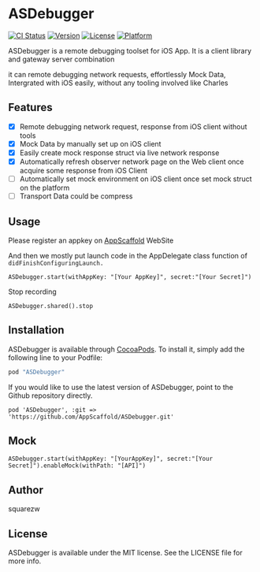 # ASDebugger

[![CI Status](http://img.shields.io/travis/利伽/ASDebugger.svg?style=flat)](https://travis-ci.org/squarezw/ASDebugger)
[![Version](https://img.shields.io/cocoapods/v/ASDebugger.svg?style=flat)](http://cocoapods.org/pods/ASDebugger)
[![License](https://img.shields.io/cocoapods/l/ASDebugger.svg?style=flat)](http://cocoapods.org/pods/ASDebugger)
[![Platform](https://img.shields.io/cocoapods/p/ASDebugger.svg?style=flat)](http://cocoapods.org/pods/ASDebugger)

ASDebugger is a remote debugging toolset for iOS App. It is a client library and gateway server combination

it can remote debugging network requests, effortlessly Mock Data, Intergrated with iOS easily, without any tooling involved like Charles

## Features

- [x] Remote debugging network request, response from iOS client without tools
- [x] Mock Data by manually set up on iOS client
- [x] Easily create mock response struct via live network response 
- [x] Automatically refresh observer network page on the Web client once acquire some response from iOS Client
- [ ] Automatically set mock environment on iOS client once set mock struct on the platform
- [ ] Transport Data could be compress

## Usage

Please register an appkey on [AppScaffold](http://www.appscaffold.net) WebSite

And then we mostly put launch code in the AppDelegate class function of `didFinishConfiguringLaunch.`

```
ASDebugger.start(withAppKey: "[Your AppKey]", secret:"[Your Secret]")
```

Stop recording

```
ASDebugger.shared().stop
```


## Installation

ASDebugger is available through [CocoaPods](http://cocoapods.org). To install
it, simply add the following line to your Podfile:

```ruby
pod "ASDebugger"
```

If you would like to use the latest version of ASDebugger, point to the Github repository directly.

```
pod 'ASDebugger', :git => 'https://github.com/AppScaffold/ASDebugger.git'
```


## Mock

```
ASDebugger.start(withAppKey: "[YourAppKey]", secret:"[Your Secret]").enableMock(withPath: "[API]")
```

## Author

squarezw

## License

ASDebugger is available under the MIT license. See the LICENSE file for more info.
